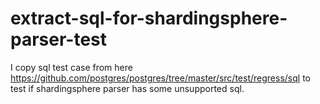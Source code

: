 # extract-sql-for-shardingsphere-parser-test
I copy sql test case from here 
https://github.com/postgres/postgres/tree/master/src/test/regress/sql
to test if shardingsphere parser has some unsupported sql.
